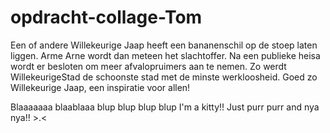 # opdracht-collage-Tom


Een of andere Willekeurige Jaap heeft een bananenschil op de stoep laten liggen. Arme Arne wordt dan meteen het slachtoffer. Na een publieke heisa wordt er besloten om meer afvalopruimers aan te nemen. Zo werdt WillekeurigeStad de schoonste stad met de minste werkloosheid. Goed zo Willekeurige Jaap, een inspiratie voor allen!

Blaaaaaaa blaablaaa
blup blup blup blup
I'm a kitty!! Just purr purr and nya nya!! >.<
